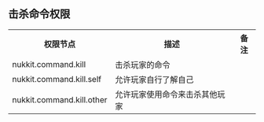 ## **击杀命令权限**
<table>
    <tr align="center" valign="center">
        <th>权限节点</th><th>描述</th><th>备注</th>
    </tr>
    <tr>
        <td>nukkit.command.kill</td><td>击杀玩家的命令</td><td></td>
    </tr>
    <tr>
        <td>nukkit.command.kill.self</td><td>允许玩家自行了解自己</td><td></td>
    </tr>
    <tr>
        <td>nukkit.command.kill.other</td><td>允许玩家使用命令来击杀其他玩家</td><td></td>
    </tr>
</table>